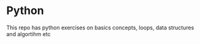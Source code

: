 # Python
 This repo has python exercises on basics concepts, loops,  data structures and algortihm etc
